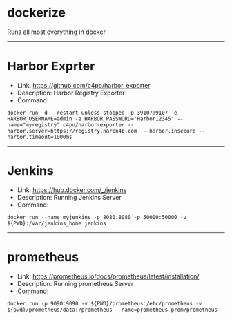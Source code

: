 # dockerize
Runs all most everything in docker 

-----------------------------------
# Harbor Exprter 
- Link: https://github.com/c4po/harbor_exporter
- Description: Harbor Registry Exporter
- Command: 
```
docker run -d --restart unless-stopped -p 39107:9107 -e HARBOR_USERNAME=admin -e HARBOR_PASSWORD='Harbor12345' --name="myregistry" c4po/harbor-exporter --harbor.server=https://registry.naren4b.com  --harbor.insecure --harbor.timeout=1000ms
```
-----------------------------------
# Jenkins 
- Link: https://hub.docker.com/_/jenkins
- Description: Running Jenkins Server 
- Command: 
```
docker run --name myjenkins -p 8080:8080 -p 50000:50000 -v ${PWD}:/var/jenkins_home jenkins
```
-----------------------------------
# prometheus 
- Link: https://prometheus.io/docs/prometheus/latest/installation/
- Description: Running prometheus Server 
- Command: 
```
docker run -p 9090:9090 -v ${PWD}/prometheus:/etc/prometheus -v ${pwd}/prometheus/data:/prometheus --name=prometheus prom/prometheus

```



